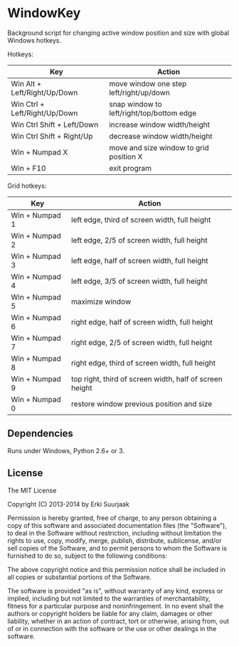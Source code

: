 WindowKey
=========

Background script for changing active window position and size with
global Windows hotkeys. 

Hotkeys:

Key                                 | Action
----------------------------------- | -----------------------------------------
Win Alt        + Left/Right/Up/Down | move window one step left/right/up/down
Win Ctrl       + Left/Right/Up/Down | snap window to left/right/top/bottom edge
Win Ctrl Shift + Left/Down          | increase window width/height
Win Ctrl Shift + Right/Up           | decrease window width/height
Win            + Numpad X           | move and size window to grid position X
Win            + F10                | exit program


Grid hotkeys:

Key            | Action
-------------- | -------------------------------------------------------
Win + Numpad 1 | left edge, third of screen width, full height
Win + Numpad 2 | left edge, 2/5 of screen width, full height
Win + Numpad 3 | left edge, half of screen width, full height
Win + Numpad 4 | left edge, 3/5 of screen width, full height
Win + Numpad 5 | maximize window
Win + Numpad 6 | right edge, half of screen width, full height
Win + Numpad 7 | right edge, 2/5 of screen width, full height
Win + Numpad 8 | right edge, third of screen width, full height
Win + Numpad 9 | top right, third of screen width, half of screen height
Win + Numpad 0 | restore window previous position and size


Dependencies
------------

Runs under Windows, Python 2.6+ or 3.


License
-------

The MIT License

Copyright (C) 2013-2014 by Erki Suurjaak

Permission is hereby granted, free of charge, to any person obtaining a copy
of this software and associated documentation files (the "Software"), to deal
in the Software without restriction, including without limitation the rights
to use, copy, modify, merge, publish, distribute, sublicense, and/or sell
copies of the Software, and to permit persons to whom the Software is
furnished to do so, subject to the following conditions:

The above copyright notice and this permission notice shall be included in
all copies or substantial portions of the Software.

The software is provided "as is", without warranty of any kind, express or
implied, including but not limited to the warranties of merchantability,
fitness for a particular purpose and noninfringement. In no event shall the
authors or copyright holders be liable for any claim, damages or other
liability, whether in an action of contract, tort or otherwise, arising from,
out of or in connection with the software or the use or other dealings in
the software.
